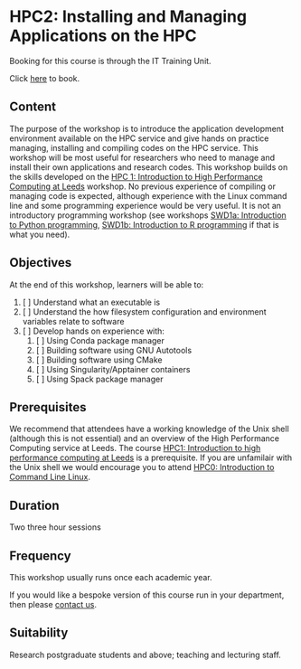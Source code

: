 # HPC2: Installing and Managing Applications on the HPC

Booking for this course is through the IT Training Unit.  

Click [here](#) to book.  

## Content

The purpose of the workshop is to introduce the application development environment available on the HPC service and give hands on practice managing, installing and compiling codes on the HPC service. This workshop will be most useful for researchers who need to manage and install their own applications and research codes. This workshop builds on the skills developed on the [HPC 1: Introduction to High Performance Computing at Leeds](https://arc.leeds.ac.uk/training/courses/hpc1/) workshop. No previous experience of compiling or managing code is expected, although experience with the Linux command line and some programming experience would be very useful. It is not an introductory programming workshop (see workshops [SWD1a: Introduction to Python programming](https://arc.leeds.ac.uk/training/courses/swd1a/), [SWD1b: Introduction to R programming](https://arc.leeds.ac.uk/training/courses/swd1b/) if that is what you need).

## Objectives

At the end of this workshop, learners will be able to:

1. [ ] Understand what an executable is 
2. [ ] Understand the how filesystem configuration and environment variables relate to software
3. [ ] Develop hands on experience with:
    1. [ ] Using Conda package manager
    2. [ ] Building software using GNU Autotools
    3. [ ] Building software using CMake
    4. [ ] Using Singularity/Apptainer containers
    5. [ ] Using Spack package manager

## Prerequisites

We recommend that attendees have a working knowledge of the Unix shell (although this is not essential) and an overview of the High Performance Computing service at Leeds. The course [HPC1: Introduction to high performance computing at Leeds](https://arc.leeds.ac.uk/training/courses/hpc1/) is a prerequisite. If you are unfamilair with the Unix shell we would encourage you to attend [HPC0: Introduction to Command Line Linux](https://arc.leeds.ac.uk/training/courses/hpc0/).

## Duration

Two three hour sessions

## Frequency

This workshop usually runs once each academic year.  

If you would like a bespoke version of this course run in your department, then please [contact us](https://bit.ly/arc-help).  

## Suitability

Research postgraduate students and above; teaching and lecturing staff.
